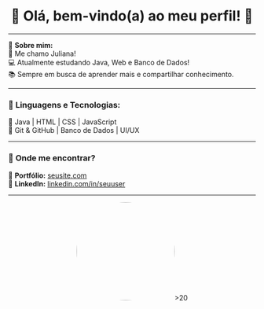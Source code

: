 <h1 align="center"> 🌸 Olá, bem-vindo(a) ao meu perfil! 🌸 </h1>

---

💖 **Sobre mim:**  
🌸 Me chamo Juliana!  
💻 Atualmente estudando Java, Web e Banco de Dados!  
📚 Sempre em busca de aprender mais e compartilhar conhecimento.  

---

### 🌺 **Linguagens e Tecnologias:**  
🌷 Java | HTML | CSS | JavaScript  
🌷 Git & GitHub | Banco de Dados | UI/UX  

---

### 🎀 **Onde me encontrar?**  
📌 **Portfólio:** [seusite.com](https://seusite.com)  
📌 **LinkedIn:** [linkedin.com/in/seuuser](https://linkedin.com/in/seuuser)  

---

<p align="center">
  <img src="https://media.giphy.com/media/v1.Y2lkPTc5MGI3NjExbXZtbndhOXhmYmhobTVvZGhuMGpmMG9jMjdsaG0xOXN2MWtqc29ldCZlcD12MV9naWZzX3NlYXJjaCZjdD1n/VbnUQpnihPSIgIXuZv/giphy.gif" width="200px" style="border-radius:50%">>20
</p>


